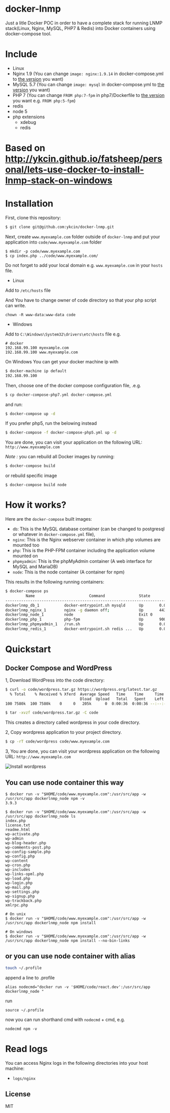 docker-lnmp
==============

Just a litle Docker POC in order to have a complete stack for running LNMP stack(Linux, Nginx, MySQL, PHP7 & Redis) into Docker containers using docker-compose tool.


# Include

- Linux
- Nginx 1.9 (You can change <code>image: nginx:1.9.14</code> in docker-compose.yml to [the version](https://hub.docker.com/_/nginx/) you want)
- MySQL 5.7 (You can change <code>image: mysql</code> in docker-compose.yml to [the version](https://hub.docker.com/_/mysql/) you want)
- PHP 7 (You can change <code>FROM php:7-fpm</code> in php7/Dockerfile to [the version](https://hub.docker.com/_/php/) you want  e.g. <code>FROM php:5-fpm</code>)
- redis
- node 5
- php extensions
    - xdebug
    - redis

# Based on http://ykcin.github.io/fatsheep/personal/lets-use-docker-to-install-lnmp-stack-on-windows

# Installation

First, clone this repository:

```bash
$ git clone git@github.com:ykcin/docker-lnmp.git
```

Next, create `www.myexample.com` folder outside of `docker-lnmp` and put your application into `code/www.myexample.com` folder

```
$ mkdir -p code/www.myexample.com
$ cp index.php ../code/www.myexample.com/
```

Do not forget to add your local domain e.g. `www.myexample.com` in your `hosts` file.

* Linux

Add to `/etc/hosts` file

And You have to change owner of code directory so that your php script can write.

```
chown -R www-data:www-data code
```

* Windows

Add to `C:\Windows\System32\drivers\etc\hosts` file e.g.

```
# docker
192.168.99.100 myexample.com
192.168.99.100 www.myexample.com
```

On Windows You can get your docker machine ip with

```bash
$ docker-machine ip default
192.168.99.100
```

Then, choose one of the docker compose configuration file, .e.g.
```bash
$ cp docker-compose-php7.yml docker-compose.yml
```

and run:

```bash
$ docker-compose up -d
```

If you prefer php5, run the belowing instead
```bash
$ docker-compose -f docker-compose-php5.yml up -d
```

You are done, you can visit your application on the following URL: `http://www.myexample.com`

_Note :_ you can rebuild all Docker images by running:

```bash
$ docker-compose build
```

or rebuild specific image

```
$ docker-compose build node
```

# How it works?

Here are the `docker-compose` built images:

* `db`: This is the MySQL database container (can be changed to postgresql or whatever in `docker-compose.yml` file),
* `nginx`: This is the Nginx webserver container in which php volumes are mounted too
* `php`: This is the PHP-FPM container including the application volume mounted on
* `phpmyadmin`: This is the phpMyAdmin container (A web interface for MySQL and MariaDB)
* `node`: This is the node container (A container for npm)

This results in the following running containers:

```bash
$ docker-compose ps
         Name                        Command               State                 Ports
----------------------------------------------------------------------------------------------------
dockerlnmp_db_1           docker-entrypoint.sh mysqld      Up       0.0.0.0:3306->3306/tcp
dockerlnmp_nginx_1        nginx -g daemon off;             Up       443/tcp, 0.0.0.0:80->80/tcp
dockerlnmp_node_1         node                             Exit 0
dockerlnmp_php_1          php-fpm                          Up       9000/tcp, 0.0.0.0:9001->9001/tcp
dockerlnmp_phpmyadmin_1   /run.sh                          Up       0.0.0.0:8080->80/tcp
dockerlnmp_redis_1        docker-entrypoint.sh redis ...   Up       0.0.0.0:6379->6379/tcp
```

# Quickstart

## Docker Compose and WordPress

1, Download WordPress into the code directory:

```bash
$ curl -o code/wordpress.tar.gz https://wordpress.org/latest.tar.gz
  % Total    % Received % Xferd  Average Speed   Time    Time     Time  Current
                                 Dload  Upload   Total   Spent    Left  Speed
100 7580k  100 7580k    0     0   205k      0  0:00:36  0:00:36 --:--:--  149k

$ tar -xvzf code/wordpress.tar.gz -C code
```

This creates a directory called wordpress in your code directory.

2, Copy wordpress application to your project directory.

```bash
$ cp -rT code/wordpress code/www.myexample.com
```

3, You are done, you can visit your wordpress application on the following URL: `http://www.myexample.com`

![Install wordpress](screenshot/20160522150407.png)


## You can use node container this way

```
$ docker run -v "$HOME/code/www.myexample.com":/usr/src/app -w /usr/src/app dockerlnmp_node npm -v
3.9.3

$ docker run -v "$HOME/code/www.myexample.com":/usr/src/app -w /usr/src/app dockerlnmp_node ls
index.php
license.txt
readme.html
wp-activate.php
wp-admin
wp-blog-header.php
wp-comments-post.php
wp-config-sample.php
wp-config.php
wp-content
wp-cron.php
wp-includes
wp-links-opml.php
wp-load.php
wp-login.php
wp-mail.php
wp-settings.php
wp-signup.php
wp-trackback.php
xmlrpc.php

# On unix
$ docker run -v "$HOME/code/www.myexample.com":/usr/src/app -w /usr/src/app dockerlnmp_node npm install

# On windows
$ docker run -v "$HOME/code/www.myexample.com":/usr/src/app -w /usr/src/app dockerlnmp_node npm install --no-bin-links
```

## or you can use node container with alias

```bash
touch ~/.profile
```

append a line to .profile
```
alias nodecmd="docker run -v '$HOME/code/react.dev':/usr/src/app dockerlnmp_node "
```

run
```
source ~/.profile
```

now you can run shorthand cmd with `nodecmd` + cmd, e.g.
```
nodecmd npm -v
```

# Read logs

You can access Nginx logs in the following directories into your host machine:

* `logs/nginx`

## License

MIT

